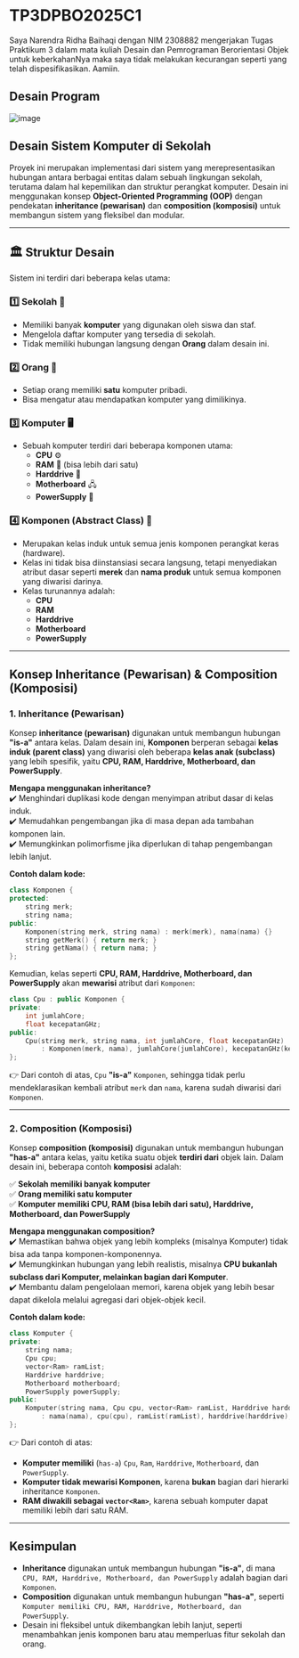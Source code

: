 # TP3DPBO2025C1
Saya Narendra Ridha Baihaqi dengan NIM 2308882 mengerjakan Tugas Praktikum 3 dalam mata kuliah Desain dan Pemrograman Berorientasi Objek untuk keberkahanNya maka saya tidak melakukan kecurangan seperti yang telah dispesifikasikan. Aamiin.
## **Desain Program**
![image](https://github.com/user-attachments/assets/9a28096f-db01-4a4a-8bf6-1d025a3cc2ff)
## **Desain Sistem Komputer di Sekolah**  

Proyek ini merupakan implementasi dari sistem yang merepresentasikan hubungan antara berbagai entitas dalam sebuah lingkungan sekolah, terutama dalam hal kepemilikan dan struktur perangkat komputer. Desain ini menggunakan konsep **Object-Oriented Programming (OOP)** dengan pendekatan **inheritance (pewarisan)** dan **composition (komposisi)** untuk membangun sistem yang fleksibel dan modular.  

---

## 🏛 **Struktur Desain**  

Sistem ini terdiri dari beberapa kelas utama:  

### 1️⃣ **Sekolah** 🏫  
   - Memiliki banyak **komputer** yang digunakan oleh siswa dan staf.  
   - Mengelola daftar komputer yang tersedia di sekolah.  
   - Tidak memiliki hubungan langsung dengan **Orang** dalam desain ini.  

### 2️⃣ **Orang** 👤  
   - Setiap orang memiliki **satu** komputer pribadi.  
   - Bisa mengatur atau mendapatkan komputer yang dimilikinya.  

### 3️⃣ **Komputer** 🖥  
   - Sebuah komputer terdiri dari beberapa komponen utama:  
     - **CPU** ⚙️  
     - **RAM** 💾 (bisa lebih dari satu)  
     - **Harddrive** 💽  
     - **Motherboard** 🖧  
     - **PowerSupply** 🔋  

### 4️⃣ **Komponen (Abstract Class)** 🔩  
   - Merupakan kelas induk untuk semua jenis komponen perangkat keras (hardware).  
   - Kelas ini tidak bisa diinstansiasi secara langsung, tetapi menyediakan atribut dasar seperti **merek** dan **nama produk** untuk semua komponen yang diwarisi darinya.  
   - Kelas turunannya adalah:
     - **CPU**  
     - **RAM**  
     - **Harddrive**  
     - **Motherboard**  
     - **PowerSupply**  

---

## **Konsep Inheritance (Pewarisan) & Composition (Komposisi)**  

### **1. Inheritance (Pewarisan)**  

Konsep **inheritance (pewarisan)** digunakan untuk membangun hubungan **"is-a"** antara kelas. Dalam desain ini, **Komponen** berperan sebagai **kelas induk (parent class)** yang diwarisi oleh beberapa **kelas anak (subclass)** yang lebih spesifik, yaitu **CPU, RAM, Harddrive, Motherboard, dan PowerSupply**.  

**Mengapa menggunakan inheritance?**  
✔️ Menghindari duplikasi kode dengan menyimpan atribut dasar di kelas induk.  
✔️ Memudahkan pengembangan jika di masa depan ada tambahan komponen lain.  
✔️ Memungkinkan polimorfisme jika diperlukan di tahap pengembangan lebih lanjut.  

**Contoh dalam kode:**
```cpp
class Komponen {
protected:
    string merk;
    string nama;
public:
    Komponen(string merk, string nama) : merk(merk), nama(nama) {}
    string getMerk() { return merk; }
    string getNama() { return nama; }
};
```
Kemudian, kelas seperti **CPU, RAM, Harddrive, Motherboard, dan PowerSupply** akan **mewarisi** atribut dari `Komponen`:

```cpp
class Cpu : public Komponen {
private:
    int jumlahCore;
    float kecepatanGHz;
public:
    Cpu(string merk, string nama, int jumlahCore, float kecepatanGHz)
        : Komponen(merk, nama), jumlahCore(jumlahCore), kecepatanGHz(kecepatanGHz) {}
};
```
👉 Dari contoh di atas, `Cpu` **"is-a"** `Komponen`, sehingga tidak perlu mendeklarasikan kembali atribut `merk` dan `nama`, karena sudah diwarisi dari `Komponen`.

---

### **2. Composition (Komposisi)**  

Konsep **composition (komposisi)** digunakan untuk membangun hubungan **"has-a"** antara kelas, yaitu ketika suatu objek **terdiri dari** objek lain. Dalam desain ini, beberapa contoh **komposisi** adalah:  

✅ **Sekolah memiliki banyak komputer**  
✅ **Orang memiliki satu komputer**  
✅ **Komputer memiliki CPU, RAM (bisa lebih dari satu), Harddrive, Motherboard, dan PowerSupply**  

**Mengapa menggunakan composition?**  
✔️ Memastikan bahwa objek yang lebih kompleks (misalnya Komputer) tidak bisa ada tanpa komponen-komponennya.  
✔️ Memungkinkan hubungan yang lebih realistis, misalnya **CPU bukanlah subclass dari Komputer, melainkan bagian dari Komputer**.  
✔️ Membantu dalam pengelolaan memori, karena objek yang lebih besar dapat dikelola melalui agregasi dari objek-objek kecil.  

**Contoh dalam kode:**
```cpp
class Komputer {
private:
    string nama;
    Cpu cpu;
    vector<Ram> ramList;
    Harddrive harddrive;
    Motherboard motherboard;
    PowerSupply powerSupply;
public:
    Komputer(string nama, Cpu cpu, vector<Ram> ramList, Harddrive harddrive, Motherboard motherboard, PowerSupply powerSupply)
        : nama(nama), cpu(cpu), ramList(ramList), harddrive(harddrive), motherboard(motherboard), powerSupply(powerSupply) {}
};
```
👉 Dari contoh di atas:  
- **Komputer memiliki** (`has-a`) `Cpu`, `Ram`, `Harddrive`, `Motherboard`, dan `PowerSupply`.  
- **Komputer tidak mewarisi Komponen**, karena **bukan** bagian dari hierarki inheritance `Komponen`.  
- **RAM diwakili sebagai `vector<Ram>`**, karena sebuah komputer dapat memiliki lebih dari satu RAM.  

---

## **Kesimpulan**  

- **Inheritance** digunakan untuk membangun hubungan **"is-a"**, di mana `CPU, RAM, Harddrive, Motherboard, dan PowerSupply` adalah bagian dari `Komponen`.  
- **Composition** digunakan untuk membangun hubungan **"has-a"**, seperti `Komputer memiliki CPU, RAM, Harddrive, Motherboard, dan PowerSupply`.  
- Desain ini fleksibel untuk dikembangkan lebih lanjut, seperti menambahkan jenis komponen baru atau memperluas fitur sekolah dan orang.  
